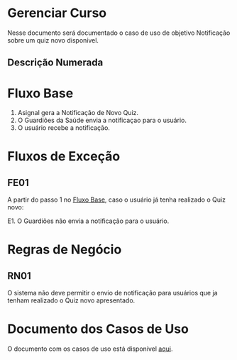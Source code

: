 # Gerenciar Curso

Nesse documento será documentado o caso de uso de objetivo Notificação sobre um quiz novo disponível.

## Descrição Numerada

# Fluxo Base

1. Asignal gera a Notificação de Novo Quiz.
2. O Guardiões da Saúde envia a notificaçao para o usuário.
3. O usuário recebe a notificação.

# Fluxos de Exceção

## FE01

A partir do passo 1 no [Fluxo Base](#fluxo-base), caso o usuário já tenha realizado o Quiz novo:

E1. O Guardiões não envia a notificação para o usuário.
            

# Regras de Negócio

## RN01

O sistema não deve permitir o envio de notificação para usuários que ja tenham realizado o Quiz novo apresentado. 


# Documento dos Casos de Uso

O documento com os casos de uso está disponível [aqui](https://lucid.app/lucidchart/2177ac08-1b4a-401c-9047-ee3df682c233/edit?viewport_loc=-61%2C-203%2C2130%2C996%2C0_0&invitationId=inv_31318015-e18b-4767-9aa8-2501d5bbfde3#).